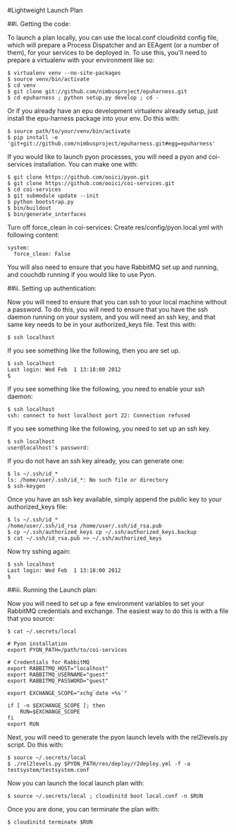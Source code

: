 #Lightweight Launch Plan

##i. Getting the code:

To launch a plan locally, you can use the local.conf cloudinitd config file,
which will prepare a Process Dispatcher and an EEAgent (or a number of them),
for your services to be deployed in. To use this, you'll need to prepare a
virtualenv with your environment like so:

    $ virtualenv venv --no-site-packages
    $ source venv/bin/activate
    $ cd venv
    $ git clone git://github.com/nimbusproject/epuharness.git
    $ cd epuharness ; python setup.py develop ; cd -

Or if you already have an epu development virtualenv already setup, just
install the epu-harness package into your env. Do this with:

    $ source path/to/your/venv/bin/activate
    $ pip install -e 'git+git://github.com/nimbusproject/epuharness.git#egg=epuharness'


If you would like to launch pyon processes, you will need a pyon and
coi-services installation. You can make one with:

    $ git clone https://github.com/ooici/pyon.git
    $ git clone https://github.com/ooici/coi-services.git
    $ cd coi-services 
    $ git submodule update --init
    $ python bootstrap.py
    $ bin/buildout
    $ bin/generate_interfaces

Turn off force_clean in coi-services:
    Create res/config/pyon.local.yml with following content:

    system:
      force_clean: False

You will also need to ensure that you have RabbitMQ set up and running, and
couchdb running if you would like to use Pyon.

##ii. Setting up authentication:

Now you will need to ensure that you can ssh to your local machine without a
password. To do this, you will need to ensure that you have the ssh daemon
running on your system, and you will need an ssh key, and that same key needs
to be in your authorized_keys file. Test this with:

    $ ssh localhost

If you see something like the following, then you are set up.

    $ ssh localhost
    Last login: Wed Feb  1 13:18:00 2012
    $

If you see something like the following, you need to enable your ssh daemon:

    $ ssh localhost
    ssh: connect to host localhost port 22: Connection refused

If you see something like the following, you need to set up an ssh key. 

    $ ssh localhost
    user@localhost's password:

If you do not have an ssh key already, you can generate one:

    $ ls ~/.ssh/id_*
    ls: /home/user/.ssh/id_*: No such file or directory
    $ ssh-keygen

Once you have an ssh key available, simply append the public key to your
authorized_keys file:

    $ ls ~/.ssh/id_*
    /home/user/.ssh/id_rsa /home/user/.ssh/id_rsa.pub
    $ cp ~/.ssh/authorized_keys cp ~/.ssh/authorized_keys.backup
    $ cat ~/.ssh/id_rsa.pub >> ~/.ssh/authorized_keys

Now try sshing again:

    $ ssh localhost                                                              
    Last login: Wed Feb  1 13:18:00 2012                                         
    $ 


##iii. Running the Launch plan:

Now you will need to set up a few environment variables to set your RabbitMQ
credentials and exchange. The easiest way to do this is with a file that you
source:

    $ cat ~/.secrets/local

    # Pyon installation
    export PYON_PATH=/path/to/coi-services

    # Credentials for RabbitMQ
    export RABBITMQ_HOST="localhost"
    export RABBITMQ_USERNAME="guest"
    export RABBITMQ_PASSWORD="guest"

    export EXCHANGE_SCOPE="xchg`date +%s`"

    if [ -n $EXCHANGE_SCOPE ]; then
        RUN=$EXCHANGE_SCOPE
    fi
    export RUN

Next, you will need to generate the pyon launch levels with the rel2levels.py script. Do this with:

    $ source ~/.secrets/local
    $ ./rel2levels.py $PYON_PATH/res/deploy/r2deploy.yml -f -a testsystem/testsystem.conf

Now you can launch the local launch plan with:

    $ source ~/.secrets/local ; cloudinitd boot local.conf -n $RUN 

Once you are done, you can terminate the plan with:

    $ cloudinitd terminate $RUN
